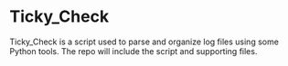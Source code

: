 # Ticky_Check
Ticky_Check is a script used to parse and organize log files using some Python tools. The repo will include the script and supporting files. 

